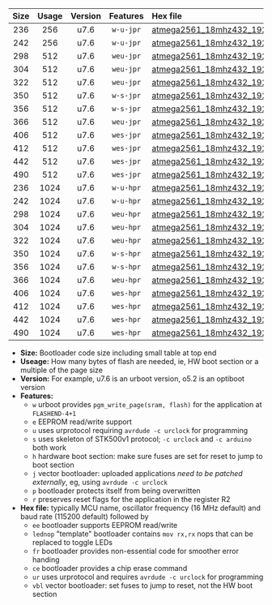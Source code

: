 |Size|Usage|Version|Features|Hex file|
|:-:|:-:|:-:|:-:|:--|
|236|256|u7.6|`w-u-jpr`|[atmega2561_18mhz432_19200bps_ur_vbl.hex](https://raw.githubusercontent.com/stefanrueger/urboot/main/atmega2561_18mhz432_19200bps_ur_vbl.hex)|
|242|256|u7.6|`w-u-jpr`|[atmega2561_18mhz432_19200bps_lednop_ur_vbl.hex](https://raw.githubusercontent.com/stefanrueger/urboot/main/atmega2561_18mhz432_19200bps_lednop_ur_vbl.hex)|
|298|512|u7.6|`weu-jpr`|[atmega2561_18mhz432_19200bps_ee_ur_vbl.hex](https://raw.githubusercontent.com/stefanrueger/urboot/main/atmega2561_18mhz432_19200bps_ee_ur_vbl.hex)|
|304|512|u7.6|`weu-jpr`|[atmega2561_18mhz432_19200bps_ee_lednop_ur_vbl.hex](https://raw.githubusercontent.com/stefanrueger/urboot/main/atmega2561_18mhz432_19200bps_ee_lednop_ur_vbl.hex)|
|322|512|u7.6|`weu-jpr`|[atmega2561_18mhz432_19200bps_ee_lednop_fr_ur_vbl.hex](https://raw.githubusercontent.com/stefanrueger/urboot/main/atmega2561_18mhz432_19200bps_ee_lednop_fr_ur_vbl.hex)|
|350|512|u7.6|`w-s-jpr`|[atmega2561_18mhz432_19200bps_vbl.hex](https://raw.githubusercontent.com/stefanrueger/urboot/main/atmega2561_18mhz432_19200bps_vbl.hex)|
|356|512|u7.6|`w-s-jpr`|[atmega2561_18mhz432_19200bps_lednop_vbl.hex](https://raw.githubusercontent.com/stefanrueger/urboot/main/atmega2561_18mhz432_19200bps_lednop_vbl.hex)|
|366|512|u7.6|`weu-jpr`|[atmega2561_18mhz432_19200bps_ee_lednop_fr_ce_ur_vbl.hex](https://raw.githubusercontent.com/stefanrueger/urboot/main/atmega2561_18mhz432_19200bps_ee_lednop_fr_ce_ur_vbl.hex)|
|406|512|u7.6|`wes-jpr`|[atmega2561_18mhz432_19200bps_ee_vbl.hex](https://raw.githubusercontent.com/stefanrueger/urboot/main/atmega2561_18mhz432_19200bps_ee_vbl.hex)|
|412|512|u7.6|`wes-jpr`|[atmega2561_18mhz432_19200bps_ee_lednop_vbl.hex](https://raw.githubusercontent.com/stefanrueger/urboot/main/atmega2561_18mhz432_19200bps_ee_lednop_vbl.hex)|
|442|512|u7.6|`wes-jpr`|[atmega2561_18mhz432_19200bps_ee_lednop_fr_vbl.hex](https://raw.githubusercontent.com/stefanrueger/urboot/main/atmega2561_18mhz432_19200bps_ee_lednop_fr_vbl.hex)|
|490|512|u7.6|`wes-jpr`|[atmega2561_18mhz432_19200bps_ee_lednop_fr_ce_vbl.hex](https://raw.githubusercontent.com/stefanrueger/urboot/main/atmega2561_18mhz432_19200bps_ee_lednop_fr_ce_vbl.hex)|
|236|1024|u7.6|`w-u-hpr`|[atmega2561_18mhz432_19200bps_ur.hex](https://raw.githubusercontent.com/stefanrueger/urboot/main/atmega2561_18mhz432_19200bps_ur.hex)|
|242|1024|u7.6|`w-u-hpr`|[atmega2561_18mhz432_19200bps_lednop_ur.hex](https://raw.githubusercontent.com/stefanrueger/urboot/main/atmega2561_18mhz432_19200bps_lednop_ur.hex)|
|298|1024|u7.6|`weu-hpr`|[atmega2561_18mhz432_19200bps_ee_ur.hex](https://raw.githubusercontent.com/stefanrueger/urboot/main/atmega2561_18mhz432_19200bps_ee_ur.hex)|
|304|1024|u7.6|`weu-hpr`|[atmega2561_18mhz432_19200bps_ee_lednop_ur.hex](https://raw.githubusercontent.com/stefanrueger/urboot/main/atmega2561_18mhz432_19200bps_ee_lednop_ur.hex)|
|322|1024|u7.6|`weu-hpr`|[atmega2561_18mhz432_19200bps_ee_lednop_fr_ur.hex](https://raw.githubusercontent.com/stefanrueger/urboot/main/atmega2561_18mhz432_19200bps_ee_lednop_fr_ur.hex)|
|350|1024|u7.6|`w-s-hpr`|[atmega2561_18mhz432_19200bps.hex](https://raw.githubusercontent.com/stefanrueger/urboot/main/atmega2561_18mhz432_19200bps.hex)|
|356|1024|u7.6|`w-s-hpr`|[atmega2561_18mhz432_19200bps_lednop.hex](https://raw.githubusercontent.com/stefanrueger/urboot/main/atmega2561_18mhz432_19200bps_lednop.hex)|
|366|1024|u7.6|`weu-hpr`|[atmega2561_18mhz432_19200bps_ee_lednop_fr_ce_ur.hex](https://raw.githubusercontent.com/stefanrueger/urboot/main/atmega2561_18mhz432_19200bps_ee_lednop_fr_ce_ur.hex)|
|406|1024|u7.6|`wes-hpr`|[atmega2561_18mhz432_19200bps_ee.hex](https://raw.githubusercontent.com/stefanrueger/urboot/main/atmega2561_18mhz432_19200bps_ee.hex)|
|412|1024|u7.6|`wes-hpr`|[atmega2561_18mhz432_19200bps_ee_lednop.hex](https://raw.githubusercontent.com/stefanrueger/urboot/main/atmega2561_18mhz432_19200bps_ee_lednop.hex)|
|442|1024|u7.6|`wes-hpr`|[atmega2561_18mhz432_19200bps_ee_lednop_fr.hex](https://raw.githubusercontent.com/stefanrueger/urboot/main/atmega2561_18mhz432_19200bps_ee_lednop_fr.hex)|
|490|1024|u7.6|`wes-hpr`|[atmega2561_18mhz432_19200bps_ee_lednop_fr_ce.hex](https://raw.githubusercontent.com/stefanrueger/urboot/main/atmega2561_18mhz432_19200bps_ee_lednop_fr_ce.hex)|

- **Size:** Bootloader code size including small table at top end
- **Useage:** How many bytes of flash are needed, ie, HW boot section or a multiple of the page size
- **Version:** For example, u7.6 is an urboot version, o5.2 is an optiboot version
- **Features:**
  + `w` urboot provides `pgm_write_page(sram, flash)` for the application at `FLASHEND-4+1`
  + `e` EEPROM read/write support
  + `u` uses urprotocol requiring `avrdude -c urclock` for programming
  + `s` uses skeleton of STK500v1 protocol; `-c urclock` and `-c arduino` both work
  + `h` hardware boot section: make sure fuses are set for reset to jump to boot section
  + `j` vector bootloader: uploaded applications *need to be patched externally*, eg, using `avrdude -c urclock`
  + `p` bootloader protects itself from being overwritten
  + `r` preserves reset flags for the application in the register R2
- **Hex file:** typically MCU name, oscillator frequency (16 MHz default) and baud rate (115200 default) followed by
  + `ee` bootloader supports EEPROM read/write
  + `lednop` "template" bootloader contains `mov rx,rx` nops that can be replaced to toggle LEDs
  + `fr` bootloader provides non-essential code for smoother error handing
  + `ce` bootloader provides a chip erase command
  + `ur` uses urprotocol and requires `avrdude -c urclock` for programming
  + `vbl` vector bootloader: set fuses to jump to reset, not the HW boot section

